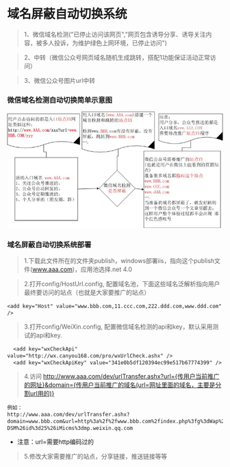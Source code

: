 ﻿# 域名屏蔽自动切换系统

> 1、微信域名检测("已停止访问该网页","网页包含诱导分享、诱导关注内容，被多人投诉，为维护绿色上网环境，已停止访问")

> 2、中转（微信公众号网页域名随机生成跳转，搭配1功能保证活动正常访问）

> 3、微信公众号图片url中转

### 微信域名检测自动切换简单示意图

![微信公众号活动网址自动切换方案](微信公众号活动网址自动切换方案.jpg)

### 域名屏蔽自动切换系统部署

> 1.下载此文件所在的文件夹publish，windows部署iis，指向这个publish文件(www.aaa.com)，应用池选择.net 4.0

> 2.打开config/HostUrl.config, 配置域名池，下面这些域名泛解析指向用户最终要访问的站点（也就是大家要推广的站点）
```
<add key="Host" value="www.bbb.com,11.ccc.com,222.ddd.com,www.ddd.com" />
```
  
> 3.打开config/WeiXin.config, 配置微信域名检测的api和key，默认采用测试的api和key.
```
  <add key="wxCheckApi" value="http://wx.canyou168.com/pro/wxUrlCheck.ashx" />
  <add key="wxCheckApiKey" value="341e0b5df120394ec99e517b67774399" />
```

> 4.访问 http://www.aaa.com/dev/urlTransfer.ashx?url={传用户当前推广的网址}&domain={传用户当前推广的域名(url=网址里面的域名，主要是分割url用的)}
```
例如：
http://www.aaa.com/dev/urlTransfer.ashx?domain=www.bbb.com&url=http%3a%2f%2fwww.bbb.com%2findex.php%3fg%3dWap%26m%3dVote%26a%3dindex%26token%3duDSrEHNs9CFGcTSC%26wecha_id%3docMqvwRjzPH9eseHRc_Z9nlP-DSM%26id%3d25%26iMicms%3dmp.weixin.qq.com
```
- 注意：url=需要http编码过的

> 5.修改大家需要推广的站点，分享链接，推送链接等等


